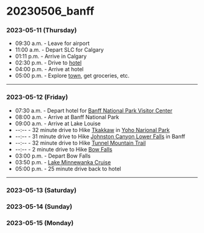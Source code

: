 # 20230506_banff


### 2023-05-11 (Thursday)
- 09:30 a.m. - Leave for airport
- 11:00 a.m. - Depart SLC for Calgary
- 01:11 p.m. - Arrive in Calgary
- 02:30 p.m. - Drive to [hotel](https://www.silvercreekcanmore.ca)
- 04:00 p.m. - Arrive at hotel
- 05:00 p.m. - Explore [town](https://canmore.ca/), get groceries, etc.

---

### 2023-05-12 (Friday)
- 07:30 a.m. - Depart hotel for [Banff National Park Visitor Center](https://www.banfflakelouise.com)
- 08:00 a.m. - Arrive at Banff National Park
- 09:00 a.m. - Arrive at Lake Louise
- --:--      - 32 minute drive to Hike [Tkakkaw](https://www.alltrails.com/trail/canada/british-columbia/takakkaw-falls-trail?u=i&u=i) in [Yoho Narional Park](https://parks.canada.ca/pn-np/bc/yoho)
- --:--      - 31 minute drive to Hike [Johnston Canyon Lower Falls](https://www.alltrails.com/trail/canada/alberta/johnston-canyon-to-lower-falls?u=i) in Banff
- --:--      - 32 minute drive to Hike [Tunnel Mountain Trail](https://www.alltrails.com/trail/canada/alberta/tunnel-mountain-summit?u=i&u=i)
- --:--      - 2 minute drive to Hike [Bow Falls](https://www.alltrails.com/trail/canada/alberta/bow-falls-viewpoint?u=i&u=i)
- 03:00 p.m. - Depart Bow Falls
- 03:50 p.m. - [Lake Minnewanka Cruise](https://www.banffjaspercollection.com/attractions/lake-minnewanka-cruise/)
- 05:00 p.m. - 25 minute drive back to hotel

---

### 2023-05-13 (Saturday)

### 2023-05-14 (Sunday)

### 2023-05-15 (Monday)